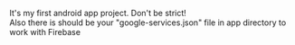 It's my first android app project. Don't be strict!<br>
Also there is should be your "google-services.json" file in app directory to work with Firebase
